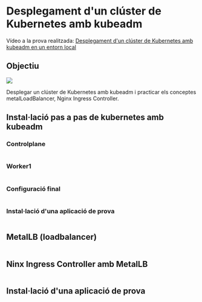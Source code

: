 # Desplegament d'un clúster de Kubernetes amb kubeadm

Vídeo a la prova realitzada: <a href="" target="_blank">Desplegament d'un clúster de Kubernetes amb kubeadm en un entorn local</a>

## Objectiu

![](../img/)

Desplegar un clúster de Kubernetes amb kubeadm i practicar els conceptes metalLoadBalancer, Nginx Ingress Controller.

## Instal·lació pas a pas de kubernetes amb kubeadm

### Controlplane

```

```

### Worker1

```

```

### Configuració final

```

```

### Instal·lació d'una aplicació de prova

``` 

```

## MetalLB (loadbalancer)

```

```

## Ninx Ingress Controller amb MetalLB

``` 
```

## Instal·lació d'una aplicació de prova